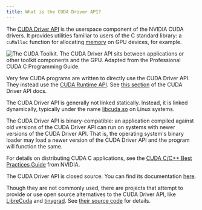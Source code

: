 ```yaml
---
title: What is the CUDA Driver API?
---
```


The [CUDA Driver API](https://docs.nvidia.com/cuda/cuda-driver-api/index.html)
is the userspace component of the NVIDIA CUDA drivers. It provides utilities
familiar to users of the C standard library: a `cuMalloc` function for
allocating [memory](/device-software/global-memory) on GPU devices,
for example.

![The CUDA Toolkit. The CUDA Driver API sits between applications or other toolkit components and the GPU. Adapted from the *Professional CUDA C Programming Guide*.](https://modal-cdn.com/gpu-glossary/terminal-cuda-toolkit.svg)

Very few CUDA programs are written to directly use the CUDA Driver API. They
instead use the
[CUDA Runtime API](/host-software/cuda-runtime-api). See
[this section](https://docs.nvidia.com/cuda/cuda-driver-api/driver-vs-runtime-api.html#driver-vs-runtime-api)
of the CUDA Driver API docs.

The CUDA Driver API is generally not linked statically. Instead, it is linked
dynamically, typically under the name
[libcuda.so](/host-software/libcuda) on Linux systems.

The CUDA Driver API is binary-compatible: an application compiled against old
versions of the CUDA Driver API can run on systems with newer versions of the
CUDA Driver API. That is, the operating system's binary loader may load a newer
version of the CUDA Driver API and the program will function the same.

For details on distributing CUDA C applications, see the
[CUDA C/C++ Best Practices Guide](https://docs.nvidia.com/cuda/cuda-c-best-practices-guide)
from NVIDIA.

The CUDA Driver API is closed source. You can find its documentation
[here](https://docs.nvidia.com/cuda/cuda-driver-api/index.html).

Though they are not commonly used, there are projects that attempt to provide or
use open source alternatives to the CUDA Driver API, like
[LibreCuda](https://github.com/mikex86/LibreCuda) and
[tinygrad](https://github.com/tinygrad). See
[their source code](https://github.com/tinygrad/tinygrad/blob/77f7ddf62a78218bee7b4f7b9ff925a0e581fcad/tinygrad/runtime/ops_nv.py)
for details.
